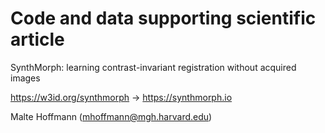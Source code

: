 # Code and data supporting scientific article

SynthMorph: learning contrast-invariant registration without acquired images

https://w3id.org/synthmorph -> https://synthmorph.io

Malte Hoffmann (mhoffmann@mgh.harvard.edu)
